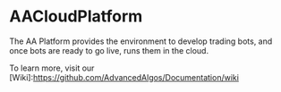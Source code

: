 # AACloudPlatform

The AA Platform provides the environment to develop trading bots, and once bots are ready to go live, runs them in the cloud.

To learn more, visit our [Wiki]:https://github.com/AdvancedAlgos/Documentation/wiki
